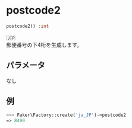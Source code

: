 # postcode2
```php
postcode2() :int
```
:jp:  
郵便番号の下4桁を生成します。

## パラメータ
なし

## 例
```php
>>> Faker\Factory::create('ja_JP')->postcode2
=> 8490
```

